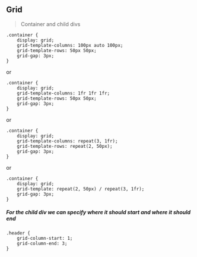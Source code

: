 ## Grid 

> Container and child divs
>

```
.container {
    display: grid;
    grid-template-columns: 100px auto 100px;
    grid-template-rows: 50px 50px;
    grid-gap: 3px;
}
```
or
```
.container {
    display: grid;
    grid-template-columns: 1fr 1fr 1fr;
    grid-template-rows: 50px 50px;
    grid-gap: 3px;
}
```
or
```
.container {
    display: grid;
    grid-template-columns: repeat(3, 1fr);
    grid-template-rows: repeat(2, 50px);
    grid-gap: 3px;
}
```
or
```
.container {
    display: grid;
    grid-template: repeat(2, 50px) / repeat(3, 1fr);
    grid-gap: 3px;
}
```
##### For the child div we can specify where it should start and where it should end
```
.header {
    grid-column-start: 1;
    grid-column-end: 3;
}
```
